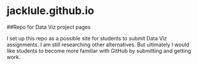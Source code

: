 # jacklule.github.io

##Repo for Data Viz project pages

I set up this repo as a possible site for students to submit Data Viz assignments.
I am still researching other alternatives.
But ultimately I would like students to become more familiar with GitHub by submitting and getting work.
